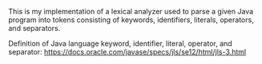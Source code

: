 This is my implementation of a lexical analyzer used to parse a given Java program into tokens consisting of keywords, identifiers, literals, operators, and separators.

Definition of Java language keyword, identifier, literal, operator, and separator:
https://docs.oracle.com/javase/specs/jls/se12/html/jls-3.html
